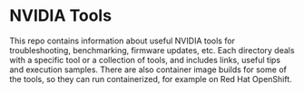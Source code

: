 # NVIDIA Tools

This repo contains information about useful NVIDIA tools for troubleshooting, benchmarking, firmware updates, etc.
Each directory deals with a specific tool or a collection of tools, and includes links, useful tips and execution samples.
There are also container image builds for some of the tools, so they can run containerized, for example on Red Hat OpenShift.